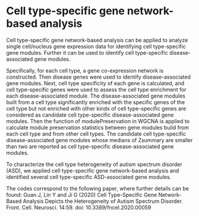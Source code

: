 # Cell type-specific gene network-based analysis

Cell type-specific gene network-based analysis can be applied to analyze single cell/nucleus gene expression data for identifying cell type-specific gene modules. Further it can be used to identify cell type-specific disease-associated gene modules.

Specifically, for each cell type, a gene co-expression network is constructed. Then disease genes were used to identify disease-associated gene modules. Next, cell type specificity of each gene is calculated, and cell type-specific genes were used to assess the cell type enrichment for each disease-associated module. The disease-associated gene modules built from a cell type significantly enriched with the specific genes of the cell type but not enriched with other kinds of cell type-specific genes are considered as candidate cell type-specific disease-associated gene modules. Then the function of modulePreservation in WGCNA is applied to calculate module preservation statistics between gene modules build from each cell type and from other cell types. The candidate cell type-specific disease-associated gene modules whose medians of Zsummary are smaller than two are reported as cell type-specific disease-associated gene modules. 

To characterize the cell type heterogeneity of autism spectrum disorder (ASD), we applied cell type-specific gene network-based analysis and identified several cell type-specific ASD-associated gene modules. 

The codes correspond to the following paper, where further details can be found:
Guan J, Lin Y and Ji G (2020) Cell Type-Specific Gene Network-Based Analysis Depicts the Heterogeneity of Autism Spectrum Disorder. Front. Cell. Neurosci. 14:59. doi: 10.3389/fncel.2020.00059
